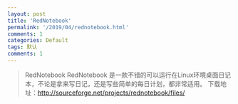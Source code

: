 ```yaml
---
layout: post
title: 'RedNotebook'
permalink: '/2019/04/rednotebook.html'
comments: 1
categories: Default
tags: 默认
comments: 1
---
```

>  
> RedNotebook RedNotebook 是一款不错的可以运行在Linux环境桌面日记本，不论是拿来写日记，还是写些简单的每日计划，都非常适用。 下载地址：http://sourceforge.net/projects/rednotebook/files/
> 